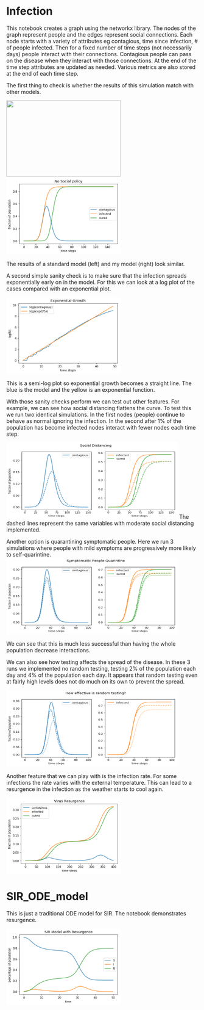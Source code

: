 # Infection

This notebook creates a graph using the networkx library.  The nodes of the graph represent people and the edges represent social connections.  Each node starts with a variety of attributes eg contagious, time since infection, # of people infected.  Then for a fixed number of time steps (not necessarily days) people interact with their connections.  Contagious people can pass on the disease when they interact with those connections.  At the end of the time step attributes are updated as needed. Various metrics are also stored at the end of each time step.


The first thing to check is whether the results of this simulation match with other models.

<img src="https://upload.wikimedia.org/wikipedia/commons/3/32/Sirsys-p9.png" width="300" height="200"> <img src="https://github.com/mkspillane/Infection/blob/master/images/Normal.png" width="300" height="200">

The results of a standard model (left) and my model (right) look similar.  

A second simple sanity check is to make sure that the infection spreads exponentially early on in the model.  For this we can look at a log plot of the cases compared with an exponential plot.  

<img src="https://github.com/mkspillane/Infection/blob/master/images/Log_Growth.png" width="300" height="200">

This is a semi-log plot so exponential growth becomes a straight line.  The blue is the model and the yellow is an exponential function.

With those sanity checks perform we can test out other features.  For example, we can see how social distancing flattens the curve. To test this we run two identical simulations. In the first nodes (people) continue to behave as normal ignoring the infection.  In the second after 1% of the population has become infected nodes interact with fewer nodes each time step. 

<img src="https://github.com/mkspillane/Infection/blob/master/images/social_distancing.png" width="450" height="200">
The dashed lines represent the same variables with moderate social distancing implemented.

Another option is quarantining symptomatic people.  Here we run 3 simulations where people with mild symptoms are progressively more likely to self-quarintine.  
<img src="https://github.com/mkspillane/Infection/blob/master/images/symp_quar.png" width="450" height="200">

We can see that this is much less successful than having the whole population decrease interactions.

We can also see how testing affects the spread of the disease.  In these 3 runs we implemented no random testing, testing 2% of the population each day and 4% of the population each day.  It appears that random testing even at fairly high levels does not do much on its own to prevent the spread.

<img src="https://github.com/mkspillane/Infection/blob/master/images/random_testing.png" width="450" height="200">

Another feature that we can play with is the infection rate.  For some infections the rate varies with the external temperature.  This can lead to a resurgence in the infection as the weather starts to cool again.

<img src="https://github.com/mkspillane/Infection/blob/master/images/Resurgence.png" width="300" height="200">


#  SIR_ODE_model

This is just a traditional ODE model for SIR.  The notebook demonstrates resurgence.

<img src="https://github.com/mkspillane/Infection/blob/master/images/ODE_resurgence.png" width="300" height="200">